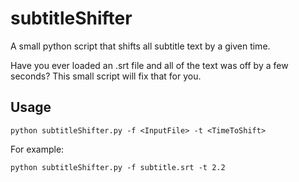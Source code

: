 # subtitleShifter
A small python script that shifts all subtitle text by a given time.

Have you ever loaded an .srt file and all of the text was off by a few seconds? This small script will fix that for you.
## Usage
```
python subtitleShifter.py -f <InputFile> -t <TimeToShift>
```
For example:
```
python subtitleShifter.py -f subtitle.srt -t 2.2
```
